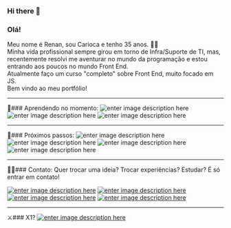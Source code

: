 ### Hi there 👋

<!--
**renanslopes/renanslopes** is a ✨ _special_ ✨ repository because its `README.md` (this file) appears on your GitHub profile.

Here are some ideas to get you started:

- 🔭 I’m currently working on ...
- 🌱 I’m currently learning ...
- 👯 I’m looking to collaborate on ...
- 🤔 I’m looking for help with ...
- 💬 Ask me about ...
- 📫 How to reach me: ...
- 😄 Pronouns: ...
- ⚡ Fun fact: ...
-->
### Olá!
Meu nome é Renan, sou Carioca e tenho 35 anos. 👴🏼
<br/>
Minha vida profissional sempre girou em torno de Infra/Suporte de TI, mas, recentemente resolvi me aventurar no mundo da programação e estou entrando aos poucos no mundo Front End.
<br/>
Atualmente faço um curso "completo" sobre Front End, muito focado em JS.
<br/>
Bem vindo ao meu portfólio!

<hr/>

🧠### Aprendendo no momento:
![enter image description here](https://img.shields.io/badge/HTML5-E34F26?style=for-the-badge&logo=html5&logoColor=white)
![enter image description here](https://img.shields.io/badge/CSS3-1572B6?style=for-the-badge&logo=css3&logoColor=white)
![enter image description here](https://img.shields.io/badge/JavaScript-323330?style=for-the-badge&logo=javascript&logoColor=F7DF1E)
<hr/>

🚀### Próximos passos:
![enter image description here](https://img.shields.io/badge/Angular-DD0031?style=for-the-badge&logo=angular&logoColor=white)
![enter image description here](https://img.shields.io/badge/Vue.js-35495E?style=for-the-badge&logo=vue.js&logoColor=4FC08D)
![enter image description here](https://img.shields.io/badge/React-20232A?style=for-the-badge&logo=react&logoColor=61DAFB)
![enter image description here](https://img.shields.io/badge/Node.js-43853D?style=for-the-badge&logo=node.js&logoColor=white)
<hr/>

👋🏻### Contato:
Quer trocar uma ideia? Trocar experiências? Estudar? É só entrar em contato!

<a href="https://api.whatsapp.com/send?phone=5521974838314&text=Fala%20comigo">![enter image description here](https://img.shields.io/badge/WhatsApp-25D366?style=for-the-badge&logo=whatsapp&logoColor=white)</a>
<a href="https://www.linkedin.com/in/renanslopes/">![enter image description here](https://img.shields.io/badge/LinkedIn-0077B5?style=for-the-badge&logo=linkedin&logoColor=white)</a>
<a href="https://www.facebook.com/renanlopes.face">![enter image description here](https://img.shields.io/badge/Facebook-1877F2?style=for-the-badge&logo=facebook&logoColor=white)</a>
<a href="https://www.instagram.com/renanl0pes/">![enter image description here](https://img.shields.io/badge/Instagram-E4405F?style=for-the-badge&logo=instagram&logoColor=white)</a>

<hr/>

⚔️### X1?
<a href="https://account.xbox.com/en-us/profile?gamertag=GmrErre86">![enter image description here](https://img.shields.io/badge/Xbox-107C10?style=for-the-badge&logo=xbox&logoColor=white)</a>




